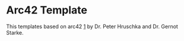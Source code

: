 Arc42 Template
==============

This templates based on arc42 [1] by Dr. Peter Hruschka and Dr. Gernot Starke.

[1]: http://arc42.de
